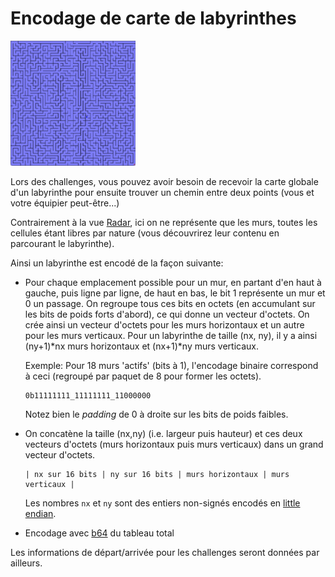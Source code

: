 # Encodage de carte de labyrinthes

<img src="../images/random_maze.png" width="200">

Lors des challenges, vous pouvez avoir besoin de recevoir la carte globale d'un labyrinthe pour ensuite trouver un
chemin entre deux points (vous et votre équipier peut-être...)

Contrairement à la vue [Radar](RadarView.md), ici on ne représente que les murs, toutes les cellules étant libres par
nature (vous découvrirez leur contenu en parcourant le labyrinthe).

Ainsi un labyrinthe est encodé de la façon suivante:

* Pour chaque emplacement possible pour un mur, en partant d'en haut à gauche, puis ligne par ligne, de haut en bas, le
  bit 1 représente un mur et 0 un passage. On regroupe tous ces bits en octets (en accumulant sur les bits de poids
  forts d'abord), ce qui donne un vecteur d'octets. On crée ainsi un vecteur d'octets pour les murs horizontaux et un
  autre pour les murs verticaux. Pour un labyrinthe de taille (nx, ny), il y a ainsi (ny+1)*nx murs horizontaux et 
  (nx+1)*ny murs verticaux.

  Exemple:
  Pour 18 murs 'actifs' (bits à 1), l'encodage binaire correspond à ceci (regroupé par paquet de 8 pour former les
  octets).
  ```
  0b11111111_11111111_11000000
  ```
  Notez bien le _padding_ de 0 à droite sur les bits de poids faibles.

* On concatène la taille (nx,ny) (i.e. largeur puis hauteur) et ces deux vecteurs d'octets
  (murs horizontaux puis murs verticaux) dans un grand vecteur d'octets.

  ```
  | nx sur 16 bits | ny sur 16 bits | murs horizontaux | murs verticaux |
  ```
  
  Les nombres `nx` et `ny` sont des entiers non-signés encodés en [little endian](https://en.wikipedia.org/wiki/Endianness).

* Encodage avec [b64](./binary_text.md) du tableau total

Les informations de départ/arrivée pour les challenges seront données par ailleurs.